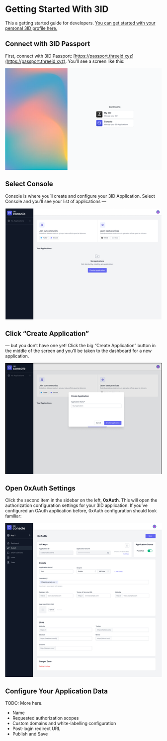 # Getting Started With 3ID

This a getting started guide for developers. [You can get started with your personal 3ID profile here.](https://app.threeid.xyz)

## Connect with 3ID Passport

First, connect with 3ID Passport: [https://passport.threeid.xyz](https://passport.threeid.xyz). You’ll see a screen like this:

![3ID Passport is your launchpad.](./img/passport.png)

## Select Console

Console is where you’ll create and configure your 3ID Application. Select Console and you’ll see your list of applications — 

![Console is your command center -- but first you need an app!](./img/console-dashboard.png)

## Click “Create Application”

— but you don’t have one yet! Click the big “Create Application” button in the middle of the screen and you’ll be taken to the dashboard for a new application.

![Your command and control plane for your app.](./img/console-app-create.png)

## Open 0xAuth Settings

Click the second item in the sidebar on the left, **0xAuth**. This will open the authorization configuration settings for your 3ID application. If you’ve configured an OAuth application before, 0xAuth configuration should look familiar:

![Configure your OxAuth/OAuth settings!](./img/console-app-0xauth.png)

## Configure Your Application Data

TODO: More here.

- Name
- Requested authorization scopes
- Custom domains and white-labelling configuration
- Post-login redirect URL
- Publish and Save
